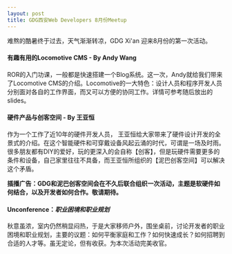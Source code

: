 ```yaml
---
layout: post
title: GDG西安Web Developers 8月份Meetup
---
```


难熬的酷暑终于过去，天气渐渐转凉，GDG Xi'an 迎来8月份的第一次活动。

#### 有趣有用的Locomotive CMS - By Andy Wang

ROR的入门功课，一般都是快速搭建一个Blog系统。这一次，Andy就给我们带来了Locomotive CMS的介绍。Locomotive的一大特色：设计人员和程序开发人员分别面对各自的工作界面，而又可以方便的协同工作。详情可参考随后放出的slides。

#### 硬件产品与创客空间 - By 王亚恒

作为一个工作了近10年的硬件开发人员， 王亚恒给大家带来了硬件设计开发的全景式的介绍。在这个智能硬件和可穿戴设备风起云涌的时代，可谓是一场及时雨。很多朋友都有DIY的爱好，玩的更深入的会自称【创客】，但是玩硬件需要更多的条件和设备，自己家里往往不具备，而王亚恒所组织的【泥巴创客空间】可以解决这个矛盾。

**插播广告：GDG和泥巴创客空间会在不久后联合组织一次活动，主题是软硬件如何结合，以及开发者如何合作。敬请期待。**

#### Unconference：*职业困境和职业规划*

秋意虽浓，室内仍然稍显闷热，于是大家移师户外，围坐桌前，讨论开发者的职业困境和职业规划，主要的议题：如何平衡家庭和工作？如何快速成长？如何招聘到合适的人才等。虽无定论，但有收获。为本次活动完美收官。
